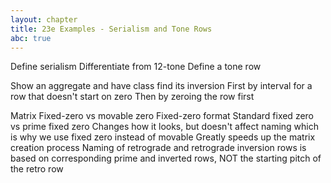 ```yaml
---
layout: chapter
title: 23e Examples - Serialism and Tone Rows
abc: true
---
```



Define serialism
Differentiate from 12-tone
Define a tone row

Show an aggregate and have class find its inversion
    First by interval for a row that doesn't start on zero
    Then by zeroing the row first

Matrix
    Fixed-zero vs movable zero
    Fixed-zero format
        Standard fixed zero vs prime fixed zero
        Changes how it looks, but doesn't affect naming which is why we use fixed zero instead of movable
        Greatly speeds up the matrix creation process
    Naming of retrograde and retrograde inversion rows is based on corresponding prime and inverted rows, NOT the starting pitch of the retro row


